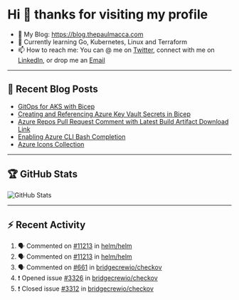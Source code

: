 # Hi 👋 thanks for visiting my profile

- 💬 My Blog: <https://blog.thepaulmacca.com>
- 🌱 Currently learning Go, Kubernetes, Linux and Terraform
- 📫 How to reach me: You can @ me on [Twitter](https://twitter.com/thepaulmacca), connect with me on [LinkedIn](https://www.linkedin.com/in/thepaulmacca/), or drop me an [Email](mailto:pm@thepaulmacca.com)

---

## :blue_book: Recent Blog Posts
<!-- BLOG-POST-LIST:START -->
- [GitOps for AKS with Bicep](https://blog.thepaulmacca.com/gitops-for-aks-with-bicep/)
- [Creating and Referencing Azure Key Vault Secrets in Bicep](https://blog.thepaulmacca.com/creating-and-referencing-azure-key-vault-secrets-in-bicep/)
- [Azure Repos Pull Request Comment with Latest Build Artifact Download Link](https://blog.thepaulmacca.com/azure-repos-pull-request-comment-with-latest-build-artifact-download-link/)
- [Enabling Azure CLI Bash Completion](https://blog.thepaulmacca.com/enabling-azure-cli-bash-completion/)
- [Azure Icons Collection](https://blog.thepaulmacca.com/azure-icons-collection/)
<!-- BLOG-POST-LIST:END -->

---

## :trophy: GitHub Stats

![GitHub Stats](https://github-readme-stats.vercel.app/api?username=thepaulmacca&count_private=true&show_icons=true&theme=dark)

---

## :zap: Recent Activity

<!--START_SECTION:activity-->
1. 🗣 Commented on [#11213](https://github.com/helm/helm/issues/11213) in [helm/helm](https://github.com/helm/helm)
2. 🗣 Commented on [#11213](https://github.com/helm/helm/issues/11213) in [helm/helm](https://github.com/helm/helm)
3. 🗣 Commented on [#661](https://github.com/bridgecrewio/checkov/issues/661) in [bridgecrewio/checkov](https://github.com/bridgecrewio/checkov)
4. ❗️ Opened issue [#3326](https://github.com/bridgecrewio/checkov/issues/3326) in [bridgecrewio/checkov](https://github.com/bridgecrewio/checkov)
5. ❗️ Closed issue [#3312](https://github.com/bridgecrewio/checkov/issues/3312) in [bridgecrewio/checkov](https://github.com/bridgecrewio/checkov)
<!--END_SECTION:activity-->
